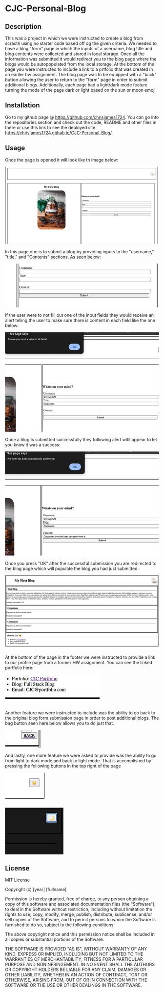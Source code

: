 # CJC-Personal-Blog

## Description

This was a project in which we were instructed to create a blog from scracth using no starter code based off og the given criteria. We needed to have a blog "form" page in which the inputs of a username, blog title and blog contents were collected and stored in local storage. Once all the information was submitted it would redirect you to the blog page where the blogs would be autopopulated from the local storage. At the bottom of the page you were instructed to include a link to a prtfolio that was created in an eariler hw assignment. The blog page was to be equipped with a "back" button allowing the user to return to the "form" page in order to submit additional blogs. Additionally, each page had a light/dark mode feature turning the mode of the page dark or light based on the sun or moon emoji.

## Installation

Go to my github page @ https://github.com/chrisjames1724. You can go into the repositories section and check out the code, README and other files in there or use this link to see the deployed site: https://chrisjames1724.github.io/CJC-Personal-Blog/.

## Usage

Once the page is opened it will look like th image below:

![alt text](<assets/images/Submit Blog Form Page.png>)

In this page one is to submit a blog by providing inputs to the "username," "title," and "Contents" sections. As seen below:

![alt text](<assets/images/user submit form.png>)

If the user were to not fill out one of the input fields they would receive an alert telling the user to make sure there is content in each field like the one below:

![alt text](<assets/images/alert to fill fields.png>)

Once a blog is submitted successfully they following alert witll appear to let you know it was a success:

![alt text](<assets/images/successful submit.png>)

Once you press "OK" after the successful submission you are redirected to the blog page which will populate the blog you had just submitted:

![alt text](<assets/images/Blog Page.png>)

At the bottom of the page in the footer we were instructed to provide a link to our profile page from a former HW assignment. You can see the linked portfolio here:

![alt text](<assets/images/Portfolio Access Link.png>)

Another feature we were instructed to include was the ability to go back to the original blog form submission page in order to post additional blogs. The bag button seen here below allows you to do just that.

![alt text](<assets/images/back button.png>)

And lastly, one more feature we were asked to provide was the ability to go from light to dark mode and back to light mode. That is accomplished by pressing the following buttons in the top right of the page

![alt text](<assets/images/light/dark button.png>)

![alt text](<assets/images/dark to light button.png>)

## License

MIT License

Copyright (c) [year] [fullname]

Permission is hereby granted, free of charge, to any person obtaining a copy of this software and associated documentation files (the "Software"), to deal in the Software without restriction, including without limitation the rights to use, copy, modify, merge, publish, distribute, sublicense, and/or sell copies of the Software, and to permit persons to whom the Software is furnished to do so, subject to the following conditions:

The above copyright notice and this permission notice shall be included in all copies or substantial portions of the Software.

THE SOFTWARE IS PROVIDED "AS IS", WITHOUT WARRANTY OF ANY KIND, EXPRESS OR IMPLIED, INCLUDING BUT NOT LIMITED TO THE WARRANTIES OF MERCHANTABILITY, FITNESS FOR A PARTICULAR PURPOSE AND NONINFRINGEMENT. IN NO EVENT SHALL THE AUTHORS OR COPYRIGHT HOLDERS BE LIABLE FOR ANY CLAIM, DAMAGES OR OTHER LIABILITY, WHETHER IN AN ACTION OF CONTRACT, TORT OR OTHERWISE, ARISING FROM, OUT OF OR IN CONNECTION WITH THE SOFTWARE OR THE USE OR OTHER DEALINGS IN THE SOFTWARE.
